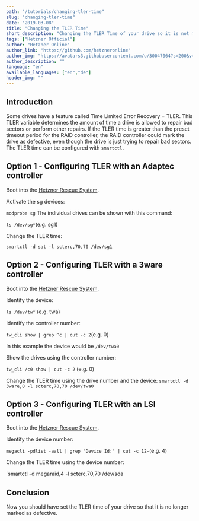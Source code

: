 ```yaml
---
path: "/tutorials/changing-tler-time"
slug: "changing-tler-time"
date: "2019-03-08"
title: "Changing the TLER Time"
short_description: "Changing the TLER Time of your drive so it is not marked as defective."
tags: ["Hetzner Official"]
author: "Hetzner Online"
author_link: "https://github.com/hetzneronline"
author_img: "https://avatars3.githubusercontent.com/u/30047064?s=200&v=4"
author_description: ""
language: "en"
available_languages: ["en","de"]
header_img: ""
---
```



## Introduction

Some drives have a feature called Time Limited Error Recovery = TLER. This TLER variable determines the amount of time a drive is allowed to repair bad sectors or perform other repairs. If the TLER time is greater than the preset timeout period for the RAID controller, the RAID controller could mark the drive as defective, even though the drive is just trying to repair bad sectors. The TLER time can be configured with `smartctl`.

## Option 1 - Configuring TLER with an Adaptec controller

Boot into the [Hetzner Rescue System](https://wiki.hetzner.de/index.php/Hetzner_Rescue-System/en).

Activate the sg devices:

`modprobe sg`
The individual drives can be shown with this command:

`ls /dev/sg*`(e.g. sg1)

Change the TLER time:

`smartctl -d sat -l scterc,70,70 /dev/sg1`

## Option 2 - Configuring TLER with a 3ware controller

Boot into the [Hetzner Rescue System](https://wiki.hetzner.de/index.php/Hetzner_Rescue-System/en).

Identify the device:

`ls /dev/tw*`
(e.g. twa)

Identify the controller number:

`tw_cli show | grep ^c | cut -c 2`(e.g. 0)

In this example the device would be `/dev/twa0`

Show the drives using the controller number:

`tw_cli /c0 show | cut -c 2`
(e.g. 0)

Change the TLER time using the drive number and the device:
`smartctl -d 3ware,0 -l scterc,70,70 /dev/twa0`

## Option 3 - Configuring TLER with an LSI controller

Boot into the [Hetzner Rescue System](https://wiki.hetzner.de/index.php/Hetzner_Rescue-System/en).

Identify the device number:

`megacli -pdlist -aall | grep "Device Id:" | cut -c 12-`(e.g. 4)

Change the TLER time using the device number:

`smartctl -d megaraid,4 -l scterc,70,70 /dev/sda

## Conclusion

Now you should have set the TLER time of your drive so that it is no longer marked as defective.
